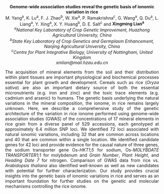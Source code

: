 <center><strong>Genome-wide association studies reveal the genetic basis of ionomic variation in rice</strong>

<center>M. Yang<sup>a</sup>, K. Lu<sup>a</sup>, F. J. Zhao<sup>b</sup>, W. Xie<sup>a</sup>, P. Ramakrishna<sup>c</sup>,
G. Wang<sup>a</sup>, Q. Du<sup>a</sup>, L. Liang<sup>a</sup>, Y. Xing<sup>a</sup>, X. Y. Huang<sup>b</sup>, D. E.
Salt<sup>c</sup> and <strong>Xingming Lian<sup>a</sup></strong>

<center><i><sup>a</sup>National Key Laboratory of Crop Genetic Improvement, Huazhong Agricultural University, China</i> 

<center><i><sup>b</sup>State Key Laboratory of Crop Genetics and Germplasm Enhancement, Nanjing Agricultural University, China</i> 

<center><i><sup>c</sup>Centre for Plant Integrative Biology, University of Nottingham, United Kingdom</i> 

<center><i>xmlian@mail.hzau.edu.cn</i> 

<p style="text-align:justify">The acquisition of mineral elements from the soil and their distribution
within plant tissues are important physiological and biochemical
processes essential for plant growth and development. Cereals such as
rice (<i>Oryza sativa</i>) are also an important dietary source of both the
essential micronutrients (e.g. iron and zinc) and the toxic trace
elements (e.g. cadmium and arsenic) to humans. The genetic basis
underlying the natural variations in the mineral composition, the
ionome, in rice remains largely unknown. Here, we describe a
comprehensive study of the genetic architecture of the variation in rice
ionome performed using genome-wide association studies (GWAS) of the
concentrations of 17 mineral elements in rice grain from a diverse panel
of 529 accessions, each genotyped at approximately 6.4 million SNP loci.
We identified 72 loci associated with natural ionomic variations,
including 32 that are common across locations and 40 that are common
within a single location. We identified candidate genes for 42 loci and
provide evidence for the causal nature of three genes, the sodium
transporter gene Os-<i>HKT1;5</i> for sodium, Os-<i>MOLYBDATE TRANSPORTER1;1</i> 
for molybdenum and <i>Grain Number</i>, <i>Plant Height</i>, and <i>Heading Date 7</i> 
for nitrogen. Comparison of GWAS data from rice vs. <i>Arabidopsis
thaliana</i> also identified well-known as well as new candidates with
potential for further characterization. Our study provides crucial
insights into the genetic basis of ionomic variations in rice and serves
as an important foundation for further studies on the genetic and
molecular mechanisms controlling the rice ionome.
